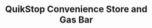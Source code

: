 ---
title: "QuikStop Convenience Store and Gas Bar"
url: /moose-factory-island/quikstop-convenience-store-and-gas-bar/
shop: convenience
---